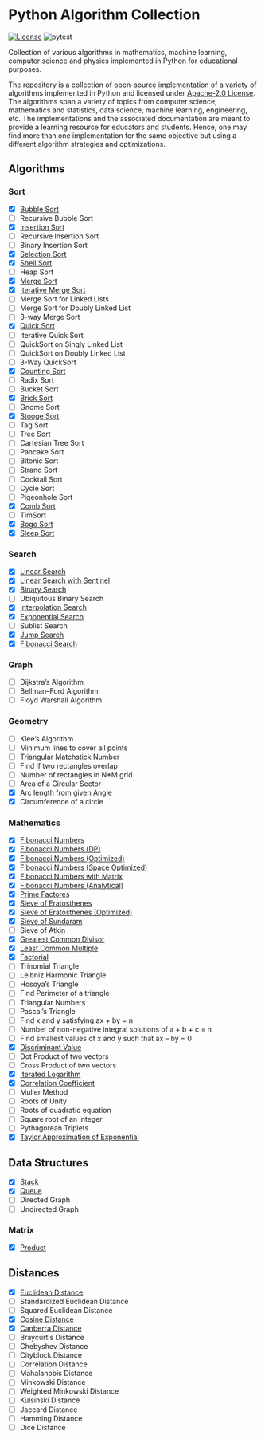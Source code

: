 # Python Algorithm Collection

[![License](https://img.shields.io/badge/License-Apache%202.0-blue.svg)](https://opensource.org/licenses/Apache-2.0)
![pytest](https://github.com/nocotan/algorithm_collection_py/workflows/pytest/badge.svg)

Collection of various algorithms in mathematics, machine learning, computer science and physics implemented in Python for educational purposes.

The repository is a collection of open-source implementation of a variety of algorithms implemented in Python and licensed under [Apache-2.0 License](https://github.com/nocotan/algorithm_collection_py/blob/main/LICENSE). The algorithms span a variety of topics from computer science, mathematics and statistics, data science, machine learning, engineering, etc. The implementations and the associated documentation are meant to provide a learning resource for educators and students. Hence, one may find more than one implementation for the same objective but using a different algorithm strategies and optimizations.

## Algorithms

### Sort
* [x] [Bubble Sort](./algorithm_collection/sort/bubble_sort.py)
* [ ] Recursive Bubble Sort
* [x] [Insertion Sort](./algorithm_collection/sort/insertion_sort.py)
* [ ] Recursive Insertion Sort
* [ ] Binary Insertion Sort
* [x] [Selection Sort](./algorithm_collection/sort/selection_sort.py)
* [x] [Shell Sort](./algorithm_collection/sort/shell_sort.py)
* [ ] Heap Sort
* [x] [Merge Sort](./algorithm_collection/sort/merge_sort.py)
* [x] [Iterative Merge Sort](./algorithm_collection/sort/iterative_merge_sort.py)
* [ ] Merge Sort for Linked Lists
* [ ] Merge Sort for Doubly Linked List
* [ ] 3-way Merge Sort
* [x] [Quick Sort](./algorithm_collection/sort/quick_sort.py)
* [ ] Iterative Quick Sort
* [ ] QuickSort on Singly Linked List
* [ ] QuickSort on Doubly Linked List
* [ ] 3-Way QuickSort
* [x] [Counting Sort](./algorithm_collection/sort/counting_sort.py)
* [ ] Radix Sort
* [ ] Bucket Sort
* [x] [Brick Sort](./algorithm_collection/sort/brick_sort.py)
* [ ] Gnome Sort
* [x] [Stooge Sort](./algorithm_collection/sort/stooge_sort.py)
* [ ] Tag Sort
* [ ] Tree Sort
* [ ] Cartesian Tree Sort
* [ ] Pancake Sort
* [ ] Bitonic Sort
* [ ] Strand Sort
* [ ] Cocktail Sort
* [ ] Cycle Sort
* [ ] Pigeonhole Sort
* [x] [Comb Sort](./algorithm_collection/sort/comb_sort.py)
* [ ] TimSort
* [x] [Bogo Sort](./algorithm_collection/sort/bogo_sort.py)
* [x] [Sleep Sort](./algorithm_collection/sort/sleep_sort.py)

### Search
* [x] [Linear Search](./algorithm_collection/search/linear_search.py)
* [x] [Linear Search with Sentinel](./algorithm_collection/search/linear_search_with_sentinel.py)
* [x] [Binary Search](./algorithm_collection/search/binary_search.py)
* [ ] Ubiquitous Binary Search
* [x] [Interpolation Search](./algorithm_collection/search/interpolation_search.py)
* [x] [Exponential Search](./algorithm_collection/search/exponential_search.py)
* [ ] Sublist Search
* [x] [Jump Search](./algorithm_collection/search/jump_search.py)
* [x] [Fibonacci Search](./algorithm_collection/search/fibonacci_search.py)

### Graph
* [ ] Dijkstra’s Algorithm
* [ ] Bellman–Ford Algorithm
* [ ] Floyd Warshall Algorithm

### Geometry
* [ ] Klee’s Algorithm
* [ ] Minimum lines to cover all points
* [ ] Triangular Matchstick Number
* [ ] Find if two rectangles overlap
* [ ] Number of rectangles in N*M grid
* [ ] Area of a Circular Sector
* [x] Arc length from given Angle
* [x] Circumference of a circle

### Mathematics
* [x] [Fibonacci Numbers](./algorithm_collection/mathematics/fibonacci_numbers.py)
* [x] [Fibonacci Numbers (DP)](./algorithm_collection/mathematics/fibonacci_numbers_dp.py)
* [x] [Fibonacci Numbers (Optimized)](./algorithm_collection/mathematics/fibonacci_numbers_optimized.py)
* [x] [Fibonacci Numbers (Space Optimized)](./algorithm_collection/mathematics/fibonacci_numbers_space_optimized.py)
* [x] [Fibonacci Numbers with Matrix](./algorithm_collection/mathematics/fibonacci_numbers_matrix.py)
* [x] [Fibonacci Numbers (Analytical)](./algorithm_collection/mathematics/fibonacci_numbers_analytical.py)
* [x] [Prime Factores](./algorithm_collection/mathematics/prime_factors.py)
* [x] [Sieve of Eratosthenes](./algorithm_collection/mathematics/sieve_of_eratosthenes.py)
* [x] [Sieve of Eratosthenes (Optimized)](./algorithm_collection/mathematics/sieve_of_eratosthenes_optimized.py)
* [x] [Sieve of Sundaram](./algorithm_collection/mathematics/sieve_of_sundaram.py)
* [ ] Sieve of Atkin
* [x] [Greatest Common Divisor](./algorithm_collection/mathematics/gcd.py)
* [x] [Least Common Multiple](./algorithm_collection/mathematics/lcm.py)
* [x] [Factorial](./algorithm_collection/mathematics/factorial.py)
* [ ] Trinomial Triangle
* [ ] Leibniz Harmonic Triangle
* [ ] Hosoya’s Triangle
* [ ] Find Perimeter of a triangle
* [ ] Triangular Numbers
* [ ] Pascal’s Triangle
* [ ] Find x and y satisfying ax + by = n
* [ ] Number of non-negative integral solutions of a + b + c = n
* [ ] Find smallest values of x and y such that ax – by = 0
* [x] [Discriminant Value](./algorithm_collection/mathematics/discriminant.py)
* [ ] Dot Product of two vectors
* [ ] Cross Product of two vectors
* [x] [Iterated Logarithm](./algorithm_collection/mathematics/iterative_logarithm.py)
* [x] [Correlation Coefficient](./algorithm_collection/mathematics/correlation_coefficient.py)
* [ ] Muller Method
* [ ] Roots of Unity
* [ ] Roots of quadratic equation
* [ ] Square root of an integer
* [ ] Pythagorean Triplets
* [x] [Taylor Approximation of Exponential](./algorithm_collection/mathematics/exponential_taylor_approximation.py)

## Data Structures

* [x] [Stack](./data_structure_collection/stack.py)
* [x] [Queue](./data_structure_collection/queue.py)
* [ ] Directed Graph
* [ ] Undirected Graph

### Matrix
* [x] [Product](./data_structure_collection/matrix/product.py)

## Distances
* [x] [Euclidean Distance](./distance_collection/euclidean_distance.py)
* [ ] Standardized Euclidean Distance
* [ ] Squared Euclidean Distance
* [x] [Cosine Distance](./distance_collection/cosine_distance.py)
* [x] [Canberra Distance](./distance_collection/canberra_distance.py)
* [ ] Braycurtis Distance
* [ ] Chebyshev Distance
* [ ] Cityblock Distance
* [ ] Correlation Distance
* [ ] Mahalanobis Distance
* [ ] Minkowski Distance
* [ ] Weighted Minkowski Distance
* [ ] Kulsinski Distance
* [ ] Jaccard Distance
* [ ] Hamming Distance
* [ ] Dice Distance
